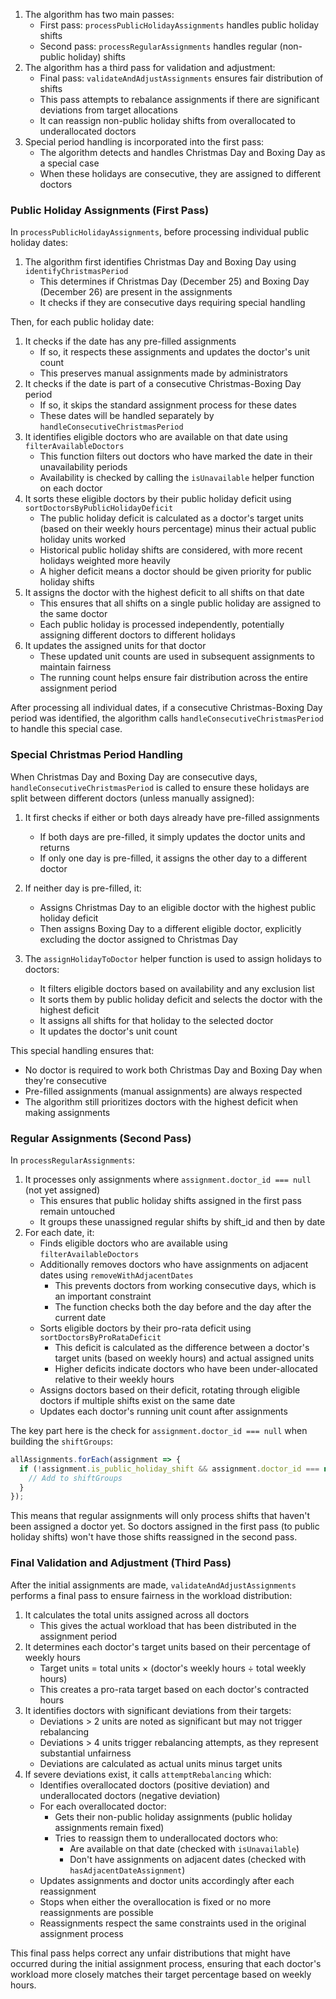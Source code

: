 1. The algorithm has two main passes:
   - First pass: `processPublicHolidayAssignments` handles public holiday shifts
   - Second pass: `processRegularAssignments` handles regular (non-public holiday) shifts
2. The algorithm has a third pass for validation and adjustment:
   - Final pass: `validateAndAdjustAssignments` ensures fair distribution of shifts
   - This pass attempts to rebalance assignments if there are significant deviations from target allocations
   - It can reassign non-public holiday shifts from overallocated to underallocated doctors
3. Special period handling is incorporated into the first pass:
   - The algorithm detects and handles Christmas Day and Boxing Day as a special case
   - When these holidays are consecutive, they are assigned to different doctors

### Public Holiday Assignments (First Pass)

In `processPublicHolidayAssignments`, before processing individual public holiday dates:
1. The algorithm first identifies Christmas Day and Boxing Day using `identifyChristmasPeriod`
   - This determines if Christmas Day (December 25) and Boxing Day (December 26) are present in the assignments
   - It checks if they are consecutive days requiring special handling

Then, for each public holiday date:
1. It checks if the date has any pre-filled assignments
   - If so, it respects these assignments and updates the doctor's unit count
   - This preserves manual assignments made by administrators
2. It checks if the date is part of a consecutive Christmas-Boxing Day period
   - If so, it skips the standard assignment process for these dates
   - These dates will be handled separately by `handleConsecutiveChristmasPeriod`
3. It identifies eligible doctors who are available on that date using `filterAvailableDoctors`
   - This function filters out doctors who have marked the date in their unavailability periods
   - Availability is checked by calling the `isUnavailable` helper function on each doctor
4. It sorts these eligible doctors by their public holiday deficit using `sortDoctorsByPublicHolidayDeficit`
   - The public holiday deficit is calculated as a doctor's target units (based on their weekly hours percentage) minus their actual public holiday units worked
   - Historical public holiday shifts are considered, with more recent holidays weighted more heavily 
   - A higher deficit means a doctor should be given priority for public holiday shifts
5. It assigns the doctor with the highest deficit to all shifts on that date
   - This ensures that all shifts on a single public holiday are assigned to the same doctor
   - Each public holiday is processed independently, potentially assigning different doctors to different holidays
6. It updates the assigned units for that doctor
   - These updated unit counts are used in subsequent assignments to maintain fairness
   - The running count helps ensure fair distribution across the entire assignment period

After processing all individual dates, if a consecutive Christmas-Boxing Day period was identified, the algorithm calls `handleConsecutiveChristmasPeriod` to handle this special case.

### Special Christmas Period Handling

When Christmas Day and Boxing Day are consecutive days, `handleConsecutiveChristmasPeriod` is called to ensure these holidays are split between different doctors (unless manually assigned):

1. It first checks if either or both days already have pre-filled assignments
   - If both days are pre-filled, it simply updates the doctor units and returns
   - If only one day is pre-filled, it assigns the other day to a different doctor
   
2. If neither day is pre-filled, it:
   - Assigns Christmas Day to an eligible doctor with the highest public holiday deficit
   - Then assigns Boxing Day to a different eligible doctor, explicitly excluding the doctor assigned to Christmas Day

3. The `assignHolidayToDoctor` helper function is used to assign holidays to doctors:
   - It filters eligible doctors based on availability and any exclusion list
   - It sorts them by public holiday deficit and selects the doctor with the highest deficit
   - It assigns all shifts for that holiday to the selected doctor
   - It updates the doctor's unit count

This special handling ensures that:
- No doctor is required to work both Christmas Day and Boxing Day when they're consecutive
- Pre-filled assignments (manual assignments) are always respected
- The algorithm still prioritizes doctors with the highest deficit when making assignments

### Regular Assignments (Second Pass)

In `processRegularAssignments`:
1. It processes only assignments where `assignment.doctor_id === null` (not yet assigned)
   - This ensures that public holiday shifts assigned in the first pass remain untouched
   - It groups these unassigned regular shifts by shift_id and then by date
2. For each date, it:
   - Finds eligible doctors who are available using `filterAvailableDoctors`
   - Additionally removes doctors who have assignments on adjacent dates using `removeWithAdjacentDates`
     - This prevents doctors from working consecutive days, which is an important constraint
     - The function checks both the day before and the day after the current date
   - Sorts eligible doctors by their pro-rata deficit using `sortDoctorsByProRataDeficit`
     - This deficit is calculated as the difference between a doctor's target units (based on weekly hours) and actual assigned units
     - Higher deficits indicate doctors who have been under-allocated relative to their weekly hours
   - Assigns doctors based on their deficit, rotating through eligible doctors if multiple shifts exist on the same date
   - Updates each doctor's running unit count after assignments

The key part here is the check for `assignment.doctor_id === null` when building the `shiftGroups`:

```javascript
allAssignments.forEach(assignment => {
  if (!assignment.is_public_holiday_shift && assignment.doctor_id === null) {
    // Add to shiftGroups
  }
});
```

This means that regular assignments will only process shifts that haven't been assigned a doctor yet. So doctors assigned in the first pass (to public holiday shifts) won't have those shifts reassigned in the second pass.

### Final Validation and Adjustment (Third Pass)

After the initial assignments are made, `validateAndAdjustAssignments` performs a final pass to ensure fairness in the workload distribution:

1. It calculates the total units assigned across all doctors
   - This gives the actual workload that has been distributed in the assignment period
2. It determines each doctor's target units based on their percentage of weekly hours
   - Target units = total units × (doctor's weekly hours ÷ total weekly hours)
   - This creates a pro-rata target based on each doctor's contracted hours
3. It identifies doctors with significant deviations from their targets:
   - Deviations > 2 units are noted as significant but may not trigger rebalancing
   - Deviations > 4 units trigger rebalancing attempts, as they represent substantial unfairness
   - Deviations are calculated as actual units minus target units
4. If severe deviations exist, it calls `attemptRebalancing` which:
   - Identifies overallocated doctors (positive deviation) and underallocated doctors (negative deviation)
   - For each overallocated doctor:
     - Gets their non-public holiday assignments (public holiday assignments remain fixed)
     - Tries to reassign them to underallocated doctors who:
       - Are available on that date (checked with `isUnavailable`)
       - Don't have assignments on adjacent dates (checked with `hasAdjacentDateAssignment`)
   - Updates assignments and doctor units accordingly after each reassignment
   - Stops when either the overallocation is fixed or no more reassignments are possible
   - Reassignments respect the same constraints used in the original assignment process

This final pass helps correct any unfair distributions that might have occurred during the initial assignment process, ensuring that each doctor's workload more closely matches their target percentage based on weekly hours.
